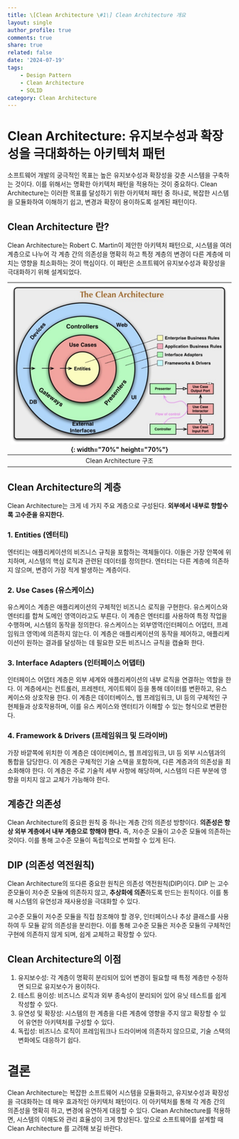 ```yaml
---
title: \[Clean Architecture \#1\] Clean Architecture 개요
layout: single
author_profile: true
comments: true
share: true
related: false
date: '2024-07-19'
tags:
    - Design Pattern
    - Clean Architecture
    - SOLID
category: Clean Architecture
---
```


# Clean Architecture: 유지보수성과 확장성을 극대화하는 아키텍처 패턴
소프트웨어 개발의 궁극적인 목표는 높은 유지보수성과 확장성을 갖춘 시스템을 구축하는 것이다. 
이를 위해서는 명확한 아키텍처 패턴을 적용하는 것이 중요하다. 
Clean Architecture는 이러한 목표를 달성하기 위한 아키텍처 패턴 중 하나로, 복잡한 시스템을 모듈화하여 이해하기 쉽고, 변경과 확장이 용이하도록 설계된 패턴이다.

## Clean Architecture 란?
Clean Architecture는 Robert C. Martin이 제안한 아키텍처 패턴으로, 시스템을 여러 계층으로 나누어 각 계층 간의 의존성을 명확히 하고 특정 계층의 변경이 다른 계층에 미치는 영향을 최소화하는 것이 핵심이다.
이 패턴은 소프트웨어 유지보수성과 확장성을 극대화하기 위해 설계되었다.

|![Clean Architecture Layer](/assets/images/static/240719/CleanArchitecture.png){: width="70%" height="70%"}|
|:--:|
|Clean Architecture 구조|

## Clean Architecture의 계층
Clean Architecture는 크게 네 가지 주요 계층으로 구성된다. **외부에서 내부로 향할수록 고수준을 유지한다.**

### 1. Entities (엔터티)
엔터티는 애플리케이션의 비즈니스 규칙을 포함하는 객체들이다. 이들은 가장 안쪽에 위치하며, 시스템의 핵심 로직과 관련된 데이터를 정의한다.
엔터티는 다른 계층에 의존하지 않으며, 변경이 가장 적게 발생하는 계층이다.

### 2. Use Cases (유스케이스)
유스케이스 계층은 애플리케이션의 구체적인 비즈니스 로직을 구현한다. 유스케이스와 엔터티를 합쳐 도메인 영역이라고도 부른다.
이 계층은 엔터티를 사용하여 특정 작업을 수행하며, 시스템의 동작을 정의한다. 유스케이스는 외부영역(인터페이스 어댑터, 프레임워크 영역)에 의존하지 않는다.
이 계층은 애플리케이션의 동작을 제어하고, 애플리케이션이 원하는 결과를 달성하는 데 필요한 모든 비즈니스 규칙을 캡슐화 한다.

### 3. Interface Adapters (인터페이스 어댑터)
인터페이스 어댑터 계층은 외부 세계와 애플리케이션의 내부 로직을 연결하는 역할을 한다.
이 계층에서는 컨트롤러, 프레젠터, 게이트웨이 등을 통해 데이터를 변환하고, 유스 케이스와 상호작용 한다.
이 계층은 데이터베이스, 웹 프레임워크, UI 등의 구체적인 구현체들과 상호작용하며, 이를 유스 케이스와 엔터티가 이해할 수 있는 형식으로 변환한다.

### 4. Framework & Drivers (프레임워크 및 드라이버)
가장 바깥쪽에 위치한 이 계층은 데이터베이스, 웹 프레임워크, UI 등 외부 시스템과의 통합을 담당한다. 
이 계층은 구체적인 기술 스택을 포함하며, 다른 계층과의 의존성을 최소화해야 한다. 
이 계층은 주로 기술적 세부 사항에 해당하며, 시스템의 다른 부분에 영향을 미치지 않고 교체가 가능해야 한다.

## 계층간 의존성
Clean Architecture의 중요한 원칙 중 하나는 계층 간의 의존성 방향이다. **의존성은 항상 외부 계층에서 내부 계층으로 향해야 한다.**
즉, 저수준 모듈이 고수준 모듈에 의존하는 것이다. 이를 통해 고수준 모듈이 독립적으로 변화할 수 있게 된다.

## DIP (의존성 역전원칙)
Clean Architecture의 또다른 중요한 원칙은 의존성 역전원칙(DIP)이다. DIP 는 고수준모듈이 저수준 모듈에 의존하지 않고, **추상화에 의존**하도록 만드는 원칙이다. 
이를 통해 시스템의 유연성과 재사용성을 극대화할 수 있다.

고수준 모듈이 저수준 모듈을 직접 참조해야 할 경우, 인터페이스나 추상 클래스를 사용하여 두 모듈 같의 의존성을 분리한다. 이를 통해 고수준 모듈은 저수준 모듈의 구체적인 구현에 의존하지 않게 되며, 쉽게 교체하고 확장할 수 있다.

## Clean Architecture의 이점
1. 유지보수성: 각 계층이 명확히 분리되어 있어 변경이 필요할 때 특정 계층만 수정하면 되므로 유지보수가 용이하다.
2. 테스트 용이성: 비즈니스 로직과 외부 종속성이 분리되어 있어 유닛 테스트를 쉽게 작성할 수 있다.
3. 유연성 및 확장성: 시스템의 한 계층을 다른 계층에 영향을 주지 않고 확장할 수 있어 유연한 아키텍처를 구성할 수 있다.
4. 독립성: 비즈니스 로직이 프레임워크나 드라이버에 의존하지 않으므로, 기술 스택의 변화에도 대응하기 쉽다.

# 결론
Clean Architecture는 복잡한 소프트웨어 시스템을 모듈화하고, 유지보수성과 확장성을 극대화하는 데 매우 효과적인 아키텍처 패턴이다. 이 아키텍처를 통해 각 계층 간의 의존성을 명확히 하고, 변경에 유연하게 대응할 수 있다.
Clean Architecture를 적용하면, 시스템의 이해도와 관리 효율성이 크게 향상된다. 앞으로 소프트웨어를 설계할 때 Clean Architecture 를 고려해 보길 바란다.